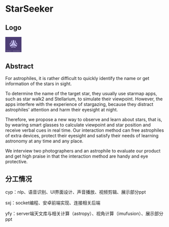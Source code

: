 # StarSeeker

## Logo

<img src="app\src\main\res\mipmap-xxhdpi\logo.png" alt="logo" style="zoom: 5%;" />

## Abstract

For astrophiles, it is rather difficult to quickly identify the name or get information of the stars in sight.

To determine the name of the target star, they usually use starmap apps, such as star walk2 and Stellarium, to simulate their viewpoint. However, the apps interfere with the experience of stargazing, because they distract astrophiles' attention and harm their eyesight at night. 

Therefore, we propose a new way to observe and learn about stars, that is, by wearing smart glasses to calculate viewpoint and star position and receive verbal cues in real time. Our interaction method can free astrophiles of extra devices, protect their eyesight and satisfy their needs of learning astronomy at any time and any place. 

We interview two photographers and an astrophile to evaluate our product and get high praise in that the interaction method are handy and eye protective.

## 分工情况

cyp：nlp、语音识别、UI界面设计、声音播放、视频剪辑、展示部分ppt

sxj：socket编程、安卓前端实现、连接相关后端

yfy：server端天文库与相关计算（astropy）、视角计算（imufusion）、展示部分ppt

